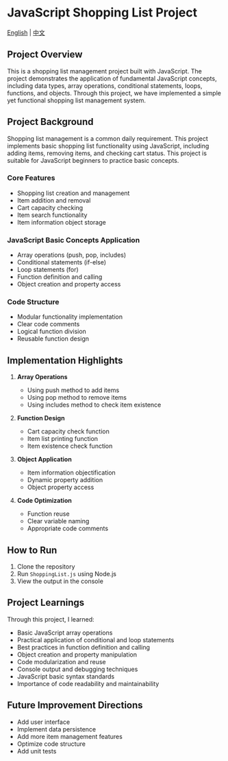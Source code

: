 # JavaScript Shopping List Project

[English](README.md) | [中文](README.zh.md)

## Project Overview

This is a shopping list management project built with JavaScript. The project demonstrates the application of fundamental JavaScript concepts, including data types, array operations, conditional statements, loops, functions, and objects. Through this project, we have implemented a simple yet functional shopping list management system.

## Project Background

Shopping list management is a common daily requirement. This project implements basic shopping list functionality using JavaScript, including adding items, removing items, and checking cart status. This project is suitable for JavaScript beginners to practice basic concepts.

### Core Features

- Shopping list creation and management
- Item addition and removal
- Cart capacity checking
- Item search functionality
- Item information object storage

### JavaScript Basic Concepts Application

- Array operations (push, pop, includes)
- Conditional statements (if-else)
- Loop statements (for)
- Function definition and calling
- Object creation and property access

### Code Structure

- Modular functionality implementation
- Clear code comments
- Logical function division
- Reusable function design

## Implementation Highlights

1. **Array Operations**

   - Using push method to add items
   - Using pop method to remove items
   - Using includes method to check item existence

2. **Function Design**

   - Cart capacity check function
   - Item list printing function
   - Item existence check function

3. **Object Application**

   - Item information objectification
   - Dynamic property addition
   - Object property access

4. **Code Optimization**
   - Function reuse
   - Clear variable naming
   - Appropriate code comments

## How to Run

1. Clone the repository
2. Run `ShoppingList.js` using Node.js
3. View the output in the console

## Project Learnings

Through this project, I learned:

- Basic JavaScript array operations
- Practical application of conditional and loop statements
- Best practices in function definition and calling
- Object creation and property manipulation
- Code modularization and reuse
- Console output and debugging techniques
- JavaScript basic syntax standards
- Importance of code readability and maintainability

## Future Improvement Directions

- Add user interface
- Implement data persistence
- Add more item management features
- Optimize code structure
- Add unit tests
